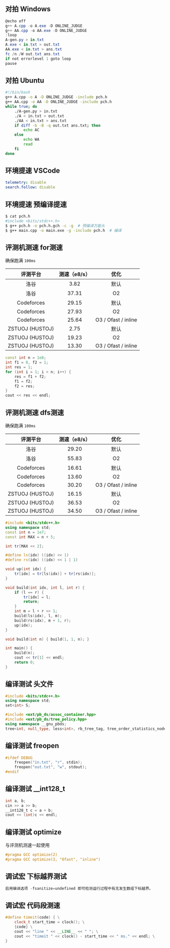 ## 对拍 Windows

``` powershell
@echo off
g++ A.cpp -o A.exe -D ONLINE_JUDGE
g++ AA.cpp -o AA.exe -D ONLINE_JUDGE
:loop
A-gen.py > in.txt
A.exe < in.txt > out.txt
AA.exe < in.txt > ans.txt
fc /n /W out.txt ans.txt
if not errorlevel 1 goto loop
pause
```



## 对拍 Ubuntu

``` bash
#!/bin/bash
g++ A.cpp -o A -D ONLINE_JUDGE -include pch.h
g++ AA.cpp -o AA -D ONLINE_JUDGE -include pch.h
while true; do
    ./A-gen.py > in.txt
    ./A < in.txt > out.txt
    ./AA < in.txt > ans.txt
    if diff -b -B -q out.txt ans.txt; then
        echo AC
    else
        echo WA
        read
    fi
done
```



## 环境提速 VSCode

```yaml
telemetry: disable
search.follow: disable
```



## 环境提速 预编译提速

``` bash
$ cat pch.h
#include <bits/stdc++.h>
$ g++ pch.h -o pch.h.gch -c -g  # 预编译万能头
$ g++ main.cpp -o main.exe -g -include pch.h  # 编译
```



## 评测机测速 for测速

确保跑满 `100ms` 

|    评测平台     | 测速（e8/s） |        优化         |
| :-------------: | :----------: | :-----------------: |
|      洛谷       |     3.82     |        默认         |
|      洛谷       |    37.31     |         O2          |
|   Codeforces    |    29.15     |        默认         |
|   Codeforces    |    27.93     |         O2          |
|   Codeforces    |    25.64     | O3 / Ofast / inline |
| ZSTUOJ (HUSTOJ) |     2.75     |        默认         |
| ZSTUOJ (HUSTOJ) |    19.23     |         O2          |
| ZSTUOJ (HUSTOJ) |    13.30     | O3 / Ofast / inline |

``` cpp
const int n = 1e8;
int f1 = 0, f2 = 1;
int res = 1;
for (int i = 1; i < n; i++) {
    res = f1 + f2;
    f1 = f2;
    f2 = res;
}
cout << res << endl;
```



## 评测机测速 dfs测速

确保跑满 `100ms` 

|    评测平台     | 测速（e8/s） |        优化         |
| :-------------: | :----------: | :-----------------: |
|      洛谷       |    29.20     |        默认         |
|      洛谷       |    55.83     |         O2          |
|   Codeforces    |    16.61     |        默认         |
|   Codeforces    |    13.60     |         O2          |
|   Codeforces    |    30.20     | O3 / Ofast / inline |
| ZSTUOJ (HUSTOJ) |    16.15     |        默认         |
| ZSTUOJ (HUSTOJ) |    36.53     |         O2          |
| ZSTUOJ (HUSTOJ) |    34.50     | O3 / Ofast / inline |

``` cpp
#include <bits/stdc++.h>
using namespace std;
const int n = 1e7;
const int MAX = n + 5;

int tr[MAX << 2];

#define ls(idx) ((idx) << 1)
#define rs(idx) ((idx) << 1 | 1)

void up(int idx) {
    tr[idx] = tr[ls(idx)] + tr[rs(idx)];
}

void build(int idx, int l, int r) {
    if (l == r) {
        tr[idx] = l;
        return;
    }
    int m = l + r >> 1;
    build(ls(idx), l, m);
    build(rs(idx), m + 1, r);
    up(idx);
}

void build(int n) { build(1, 1, n); }

int main() {
    build(n);
    cout << tr[1] << endl;
    return 0;
}
```



## 编译测试 头文件

``` cpp
#include <bits/stdc++.h>
using namespace std;
set<int> S;

#include <ext/pb_ds/assoc_container.hpp>
#include <ext/pb_ds/tree_policy.hpp>
using namespace __gnu_pbds;
tree<int, null_type, less<int>, rb_tree_tag, tree_order_statistics_node_update> SS;
```



##  编译测试 freopen

``` cpp
#ifdef DEBUG
	freopen("in.txt", "r", stdin);
	freopen("out.txt", "w", stdout);
#endif
```



## 编译测试 __int128_t

```` cpp
int a, b;
cin >> a >> b;
__int128_t c = a + b;
cout << (int)c << endl;
````



## 编译测试 optimize

与评测机测速一起使用

``` cpp
#pragma GCC optimize(2)
#pragma GCC optimize(3, "Ofast", "inline")
```



## 调试宏 下标越界测试

``` cpp
启用编译选项 -fsanitize=undefined 即可检测运行过程中有无发生数组下标越界。
```



## 调试宏 代码段测速

``` cpp
#define timeit(code) { \
    clock_t start_time = clock(); \
    {code} \
    cout << "line " << __LINE__ << " "; \
    cout << "timeit " << clock() - start_time << " ms." << endl; \
}
```

